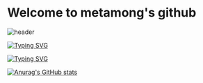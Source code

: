 <div>
  <h1> Welcome to metamong's github</h1>
</div>

![header](https://capsule-render.vercel.app/api?type=shark&color=red&height=200&section=header&text=Hello!%20render&fontSize=90)

[![Typing SVG](https://readme-typing-svg.demolab.com?font=Fira+Code&weight=600&size=30&pause=1000&color=F754A5&random=false&width=435&lines=This+is+best+site+for+development)](https://git.io/typing-svg)

[![Typing SVG](https://readme-typing-svg.demolab.com?font=Fira+Code&weight=600&size=30&pause=1000&color=F754A5&random=false&width=435&lines=This+is+best+site+for+development)](https://git.io/typing-svg)

[![Anurag's GitHub stats](https://github-readme-stats.vercel.app/api?username=metamong2424)](https://github.com/anuraghazra/github-readme-stats)
